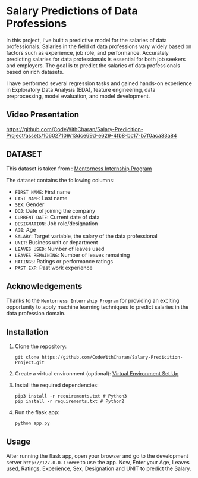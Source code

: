 # Salary Predictions of Data Professions

In this project, I've built a predictive model for the salaries of data professionals. Salaries in the field of data professions vary widely based on factors such as experience, job role, and performance. Accurately predicting salaries for data professionals is essential for both job seekers and employers. The goal is to predict the salaries of data professionals based on rich datasets.

I have performed several regression tasks and gained hands-on experience in Exploratory Data Analysis (EDA), feature engineering, data preprocessing, model evaluation, and model development.

## Video Presentation

https://github.com/CodeWithCharan/Salary-Predicition-Project/assets/106027109/13dce69d-e629-4fb8-bc17-b7f0aca33a84

## DATASET
This dataset is taken from : [Mentorness Internship Program](https://drive.google.com/file/d/1qu4vWboJBgceI07k78I8Zr-eZgrsfUf3/view?usp=sharing) <br/>

The dataset contains the following columns:

- `FIRST NAME`: First name
- `LAST NAME`: Last name
- `SEX`: Gender
- `DOJ`: Date of joining the company
- `CURRENT DATE`: Current date of data
- `DESIGNATION`: Job role/designation
- `AGE`: Age
- `SALARY`: Target variable, the salary of the data professional
- `UNIT`: Business unit or department
- `LEAVES USED`: Number of leaves used
- `LEAVES REMAINING`: Number of leaves remaining
- `RATINGS`: Ratings or performance ratings
- `PAST EXP`: Past work experience

## Acknowledgements
Thanks to the `Mentorness Internship Program` for providing an exciting opportunity to apply machine learning techniques to predict salaries in the data profession domain.

## Installation

1. Clone the repository:

   ```
   git clone https://github.com/CodeWithCharan/Salary-Predicition-Project.git
   ```

2. Create a virtual environment (optional): [Virtual Environment Set Up](https://github.com/CodeWithCharan/virtual-env-setup)

3. Install the required dependencies:

    ```
    pip3 install -r requirements.txt # Python3
    pip install -r requirements.txt # Python2
    ```

4. Run the flask app:
    ```
    python app.py
    ```

## Usage
After running the flask app, open your browser and go to the development server `http://127.0.0.1:####` to use the app. Now, Enter your Age, Leaves used, Ratings, Experience, Sex, Designation and UNIT to predict the Salary.